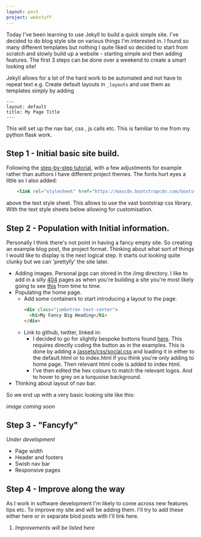 ```yaml
---
layout: post
project: webstuff
---
```

Today I've been learning to use Jekyll to build a quick simple site. I've decided to do blog style site on various things I'm interested in. I found so many different templates but nothing I quite liked so decided to start from scratch and slowly build up a website - starting simple and then adding features. The first 3 steps can be done over a weekend to create a smart looking site!

Jekyll allows for a lot of the hard work to be automated and not have to repeat text e.g. Create default layouts in `_layouts` and use them as templates simply by adding
```
---
layout: default
title: My Page Title
---
```

This will set up the nav bar, css , js calls etc. This is familiar to me from my python flask work.

## Step 1 - Initial basic site build.

Following the [step-by-step tutorial](https://jekyllrb.com/docs/step-by-step/), with a few adjustments for example rather than authors I have different project themes. The fonts hurt eyes a little so I also added:

```html
    <link rel="stylesheet" href="https://maxcdn.bootstrapcdn.com/bootstrap/3.3.7/css/bootstrap.min.css">
```

above the text style sheet. This allows to use the vast bootstrap css library. With the text style sheets below allowing for customisation.

## Step 2 - Population with Initial information.

Personally I think there's not point in having a fancy empty site. So creating an example blog post, the project format. Thinking about what sort of things I would like to display is the next logical step. It starts out looking quite clunky but we can 'prettyfy' the site later.

* Adding images. Personal jpgs can stored in the /img directory. I like to add in a silly [404](https://github.com/cemachelen/cemachelen.github.io/blob/master/404.html) pages as when you're building a site you're most likely going to see [this](https://cemachelen.github.io/hoot) from time to time.
* Populating the home page.
  * Add some containers to start introducing a layout to the page.
    ```html
    <div class="jumbotron text-center">
      <h1>My Fancy Big Heading</h1>
    </div>
    ```
  * Link to github, twitter, linked in:
    * I decided to go for slightly bespoke buttons found [here](https://codepen.io/ruandre/pen/howFi). This requires directly coding the button as in the examples. This is done by adding a [/assets/css/social.css](https://github.com/cemachelen/cemachelen.github.io/blob/master/assets/css/social.css) and loading it in either to the default.html or to index.html if you think you're only adding to home page. Then relevant html code is added to index html.
    * I've then edited the hex colours to match the  relevant logos. And to hover to grey on a turquoise background.
* Thinking about layout of nav bar.

So we end up with a very basic looking site like this:

*image coming soon*

## Step 3 - "Fancyfy"

*Under development*

* Page width
* Header and footers
* Swish nav bar
* Responsive pages


## Step 4 - Improve along the way

As I work in software development I'm likely to come across new features tips etc. To improve my site and will be adding them. I'll try to add these either here or in separate blod posts with I'll link here.

1. *Improvements will be listed here*
